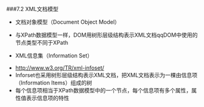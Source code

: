 ###7.2 XML文档模型
* 文档对象模型（Document Object Model）
 + 与XPath数据模型一样，DOM用树形层级结构表示XML文档qqDOM中使用的节点类型不同于XPath
* XML信息集（Information Set）
 + http://www.w3.org/TR/xml-infoset/
 + Inforset也采用树形层级结构表示XML文档，把XML文档表示为一棵由信息项（Information Items）组成的树
 + 每个信息项相当于XPath数据模型中的一个节点，每个信息项有多个属性，属性值表示信息项的特性
